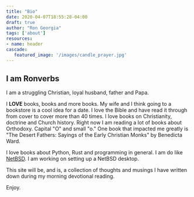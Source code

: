 ```yaml
---
title: "Bio"
date: 2020-04-07T18:55:28-04:00
draft: true
author: "Ron Georgia"
tags: ['about']
resources:
- name: header
cascade:
   featured_image: '/images/candle_prayer.jpg'
---
```


## I am Ronverbs

I am a struggling Christian, loyal husband, father and Papa. 

I **LOVE** books, books and more books. My wife and I think going to a bookstore is a cool idea for a date. I love the Bible and have read it through from cover to cover more than 40 times. I love books on Christianity, doctrine and Church history. Right now I am reading a lot of books about Orthodoxy. Capital "O" and small "o." One book that impacted me greatly is "The Desert Fathers: Sayings of the Early Christian Monks" by Benedicta Ward.


I love books about Python, Rust and programming in general. I am do like [NetBSD](http://netbsd.org/). I am working on setting up a NetBSD desktop. 

This site will be, and is, a collection of thoughts and musings I have written down during my morning devotional reading. 

Enjoy.
